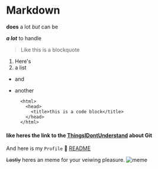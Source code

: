 # Markdown
**does** a lot *but* can be

***a lot*** to handle
> Like this is a blockquote
1. Here's
2. a list
- and
- another

        <html>
          <head>
            <title>this is a code block</title>
          </head>
        </html>

#### like heres the link to the [ThingsIDontUnderstand](https://github.com/Ahmed-Umer02/ThingsIDontUnderstandAboutGIt/blob/0f0389876182d3f14232cd45cdc743304705b3b3/ThingsIDontUnderstand.md) about Git

And here is my `Profile` 🥇 [README](https://github.com/Ahmed-Umer02/Ahmed-Umer02/blob/2fdbd642f220c513633655df1eb4d084402cdf3c/README.md)

~~Lastly~~ heres an meme for your veiwing pleasure. ![meme](https://ih1.redbubble.net/image.1980770119.1726/flat,128x128,075,f-pad,128x128,f8f8f8.jpg)
